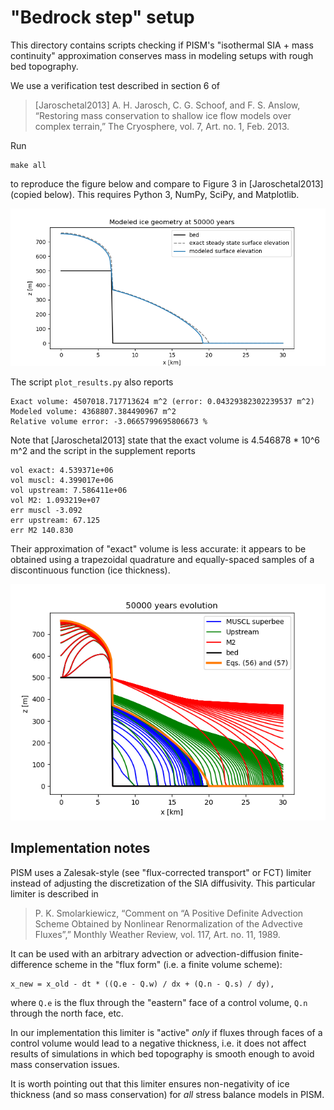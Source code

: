 # "Bedrock step" setup

This directory contains scripts checking if PISM's "isothermal SIA + mass continuity"
approximation conserves mass in modeling setups with rough bed topography.

We use a verification test described in section 6 of

> [Jaroschetal2013] A. H. Jarosch, C. G. Schoof, and F. S. Anslow, “Restoring mass
> conservation to shallow ice flow models over complex terrain,” The Cryosphere, vol. 7,
> Art. no. 1, Feb. 2013.

Run

    make all

to reproduce the figure below and compare to Figure 3 in [Jaroschetal2013] (copied below).
This requires Python 3, NumPy, SciPy, and Matplotlib.

<p align="center">
  <img src="figure.png" alt="Steady-state and modeled geometry at 50000 years"/>
</p>

The script `plot_results.py` also reports

    Exact volume: 4507018.717713624 m^2 (error: 0.04329382302239537 m^2)
    Modeled volume: 4368807.384490967 m^2
    Relative volume error: -3.0665799695806673 %

Note that [Jaroschetal2013] state that the exact volume is 4.546878 * 10^6 m^2 and the
script in the supplement reports

    vol exact: 4.539371e+06
    vol muscl: 4.399017e+06
    vol upstream: 7.586411e+06
    vol M2: 1.093219e+07
    err muscl -3.092
    err upstream: 67.125
    err M2 140.830

Their approximation of "exact" volume is less accurate: it appears to be obtained using a
trapezoidal quadrature and equally-spaced samples of a discontinuous function (ice
thickness).

<p align="center">
  <img src="figure-jarosch2013.png" alt="Figure 3 in Jarosch et al, 2013"/>
</p>

## Implementation notes

PISM uses a Zalesak-style (see "flux-corrected transport" or FCT) limiter instead of
adjusting the discretization of the SIA diffusivity. This particular limiter is described
in

> P. K. Smolarkiewicz, “Comment on “A Positive Definite Advection Scheme Obtained by
> Nonlinear Renormalization of the Advective Fluxes”,” Monthly Weather Review, vol. 117,
> Art. no. 11, 1989.

It can be used with an arbitrary advection or advection-diffusion finite-difference scheme
in the "flux form" (i.e. a finite volume scheme):

    x_new = x_old - dt * ((Q.e - Q.w) / dx + (Q.n - Q.s) / dy),

where `Q.e` is the flux through the "eastern" face of a control volume, `Q.n` through the
north face, etc.

In our implementation this limiter is "active" *only* if fluxes through faces of a control
volume would lead to a negative thickness, i.e. it does not affect results of simulations
in which bed topography is smooth enough to avoid mass conservation issues.

It is worth pointing out that this limiter ensures non-negativity of ice thickness (and so
mass conservation) for *all* stress balance models in PISM.
